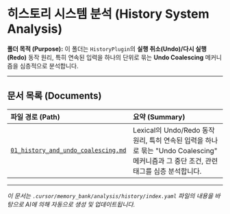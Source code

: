 # 히스토리 시스템 분석 (History System Analysis)

**폴더 목적 (Purpose):** 이 폴더는 `HistoryPlugin`의 **실행 취소(Undo)/다시 실행(Redo)** 동작 원리, 특히 연속된 입력을 하나의 단위로 묶는 **Undo Coalescing** 메커니즘을 심층적으로 분석합니다.

---

## 문서 목록 (Documents)

| 파일 경로 (Path)                                 | 요약 (Summary)                                                                                                                  |
| :----------------------------------------------- | :------------------------------------------------------------------------------------------------------------------------------ |
| [`01_history_and_undo_coalescing.md`](./01_history_and_undo_coalescing.md) | Lexical의 Undo/Redo 동작 원리, 특히 연속된 입력을 하나로 묶는 "Undo Coalescing" 메커니즘과 그 중단 조건, 관련 태그를 심층 분석합니다. |

---

*이 문서는 `.cursor/memory_bank/analysis/history/index.yaml` 파일의 내용을 바탕으로 AI에 의해 자동으로 생성 및 업데이트됩니다.* 